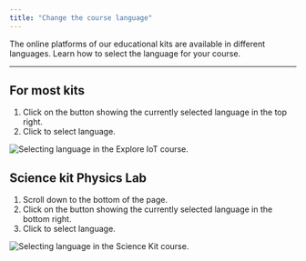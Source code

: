 ```yaml
---
title: "Change the course language"
---
```


The online platforms of our educational kits are available in different languages. Learn how to select the language for your course.

---

## For most kits

1. Click on the button showing the currently selected language in the top right.
2. Click to select language.

![Selecting language in the Explore IoT course.](img/course-language-explore-iot.png)

## Science kit Physics Lab

1. Scroll down to the bottom of the page.
2. Click on the button showing the currently selected language in the bottom right.
3. Click to select language.

![Selecting language in the Science Kit course.](img/course-language-science-kit.png)
